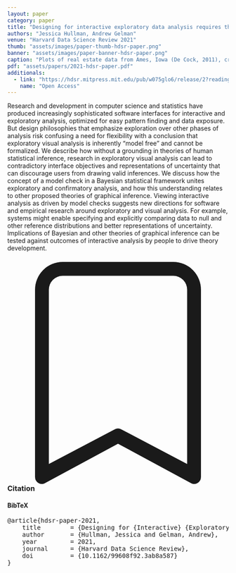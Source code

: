 ```yaml
---
layout: paper
category: paper
title: "Designing for interactive exploratory data analysis requires theories of graphical inference"
authors: "Jessica Hullman, Andrew Gelman"
venue: "Harvard Data Science Review 2021"
thumb: "assets/images/paper-thumb-hdsr-paper.png"
banner: "assets/images/paper-banner-hdsr-paper.png"
caption: "Plots of real estate data from Ames, Iowa (De Cock, 2011), created in Tableau Software (Tableau Software, 2021c). (a) Trellis plot of housing sale prices by neighborhood might invoke comparisons to a normal or log-normal distribution, and enables a visual check for a main effect of neighborhood. (b) Scatterplot of housing sale prices by square feet of above ground living area, with number of bedrooms above ground mapped to sequential color might invoke comparisons to a diagonal line representing a perfect positive correlation. (c) Residuals from multiple linear regression of sale price by above ground living area and bedrooms implied in plot b. (d) Trellis plot of sale price by lot configuration and neighborhood enables, among other effects, a visual check for an interaction between lot configuration and neighborhood."
pdf: "assets/papers/2021-hdsr-paper.pdf"
additionals:
  - link: "https://hdsr.mitpress.mit.edu/pub/w075glo6/release/2?readingCollection=c6a3a10e"
    name: "Open Access"
---
```


<!-- abstract -->

Research and development in computer science and statistics have produced increasingly sophisticated software interfaces for interactive and exploratory analysis, optimized for easy pattern finding and data exposure. But design philosophies that emphasize exploration over other phases of analysis risk confusing a need for flexibility with a conclusion that exploratory visual analysis is inherently “model free” and cannot be formalized. We describe how without a grounding in theories of human statistical inference, research in exploratory visual analysis can lead to contradictory interface objectives and representations of uncertainty that can discourage users from drawing valid inferences. We discuss how the concept of a model check in a Bayesian statistical framework unites exploratory and confirmatory analysis, and how this understanding relates to other proposed theories of graphical inference. Viewing interactive analysis as driven by model checks suggests new directions for software and empirical research around exploratory and visual analysis. For example, systems might enable specifying and explicitly comparing data to null and other reference distributions and better representations of uncertainty. Implications of Bayesian and other theories of graphical inference can be tested against outcomes of interactive analysis by people to drive theory development.

<h3><svg xmlns="http://www.w3.org/2000/svg" fill="currentColor" class="bi bi-bookmark" viewBox="0 0 16 16">
  <path d="M2 2a2 2 0 0 1 2-2h8a2 2 0 0 1 2 2v13.5a.5.5 0 0 1-.777.416L8 13.101l-5.223 2.815A.5.5 0 0 1 2 15.5V2zm2-1a1 1 0 0 0-1 1v12.566l4.723-2.482a.5.5 0 0 1 .554 0L13 14.566V2a1 1 0 0 0-1-1H4z"/>
</svg> Citation</h3>
<div class="bibtex">
<!-- bibtex -->
<h4>BibTeX</h4>
<pre>
@article{hdsr-paper-2021,
	title        = {Designing for {Interactive} {Exploratory} {Data} {Analysis} {Requires} {Theories} of {Graphical} {Inference}},
	author       = {Hullman, Jessica and Gelman, Andrew},
	year         = 2021,
	journal      = {Harvard Data Science Review},
	doi          = {10.1162/99608f92.3ab8a587}
}
</pre>
</div>
